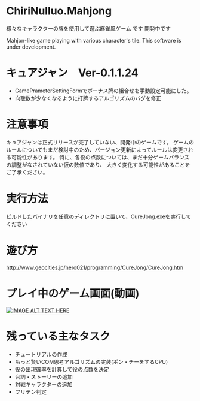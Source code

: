 # ChiriNulluo.Mahjong
 様々なキャラクターの牌を使用して遊ぶ麻雀風ゲーム です
 開発中です
 
 Mahjon-like game playing with various character's tile.
 This software is under development.
 
# キュアジャン　Ver-0.1.1.24
- GamePrameterSettingFormでボーナス牌の組合せを手動設定可能にした。
- 向聴数が少なくなるように打牌するアルゴリズムのバグを修正

# 注意事項
 キュアジャンは正式リリースが完了していない、開発中のゲームです。
 ゲームのルールについてもまだ検討中のため、バージョン更新によってルールは変更される可能性があります。
 特に、各役の点数については、まだ十分ゲームバランスの調整がなされていない仮の数値であり、
 大きく変化する可能性があることをご了承ください。

# 実行方法
 ビルドしたバイナリを任意のディレクトリに置いて、CureJong.exeを実行してください

# 遊び方
 http://www.geocities.jp/nero021/programming/CureJong/CureJong.htm

# プレイ中のゲーム画面(動画)
[![IMAGE ALT TEXT HERE](http://img.youtube.com/vi/Zkam1Pkz-5I/0.jpg)](https://www.youtube.com/watch?v=Zkam1Pkz-5I)
  
# 残っている主なタスク

- チュートリアルの作成
- もっと賢いCOM思考アルゴリズムの実装(ポン・チーをするCPU)
- 役の出現確率を計算して役の点数を決定
- 台詞・ストーリーの追加
- 対戦キャラクターの追加
- フリテン判定
